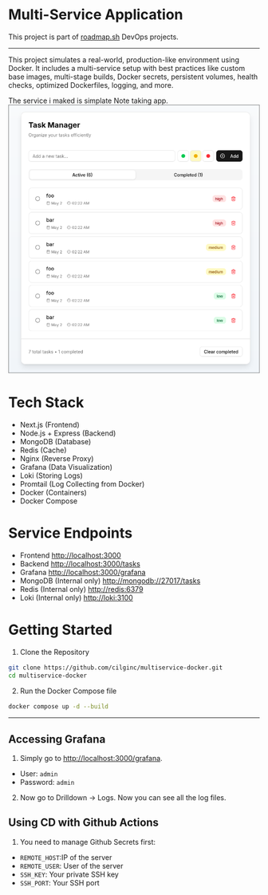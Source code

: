 # Multi-Service Application 
This project is part of [roadmap.sh](https://roadmap.sh/projects/multiservice-docker) DevOps projects.

---
This project simulates a real-world, production-like environment using Docker. It includes a multi-service setup with best practices like custom base images, multi-stage builds, Docker secrets, persistent volumes, health checks, optimized Dockerfiles, logging, and more.

The service i maked is simplate Note taking app.
![](./screenshots/screenshot.png)   
# Tech Stack
- Next.js (Frontend)
- Node.js + Express (Backend)
- MongoDB (Database)
- Redis (Cache)
- Nginx (Reverse Proxy)
- Grafana (Data Visualization)
- Loki (Storing Logs)
- Promtail (Log Collecting from Docker)
- Docker (Containers)
- Docker Compose 

# Service Endpoints
- Frontend [http://localhost:3000](http://localhost:3000)
- Backend [http://localhost:3000/tasks](http://localhost:3000/tasks) 
- Grafana [http://localhost:3000/grafana](http://localhost:3000/grafana)
- MongoDB (Internal only) [http://mongodb://27017/tasks](http://mongodb://27017/tasks)
- Redis (Internal only) [http://redis:6379](http://redis:6379)
- Loki (Internal only) [http://loki:3100](http://loki:3100)

# Getting Started
1. Clone the Repository
```bash
git clone https://github.com/cilginc/multiservice-docker.git
cd multiservice-docker
```
2. Run the Docker Compose file
```bash
docker compose up -d --build
```
---

## Accessing Grafana

1. Simply go to [http://localhost:3000/grafana](http://localhost:3000/grafana).
- User: `admin`
- Password: `admin`

2. Now go to Drilldown -> Logs. Now you can see all the log files. 


## Using CD with Github Actions

1. You need to manage Github Secrets first:
 - `REMOTE_HOST`:IP of the server
 - `REMOTE_USER`: User of the server
 - `SSH_KEY`: Your private SSH key
 - `SSH_PORT`: Your SSH port 
